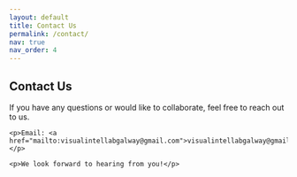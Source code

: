 ```yaml
---
layout: default
title: Contact Us
permalink: /contact/
nav: true
nav_order: 4
---
```


<div class="post">
  <article>
    <h2>Contact Us</h2>
    <p>If you have any questions or would like to collaborate, feel free to reach out to us.</p>
    
    <p>Email: <a href="mailto:visualintellabgalway@gmail.com">visualintellabgalway@gmail.com</a></p>
    
    <p>We look forward to hearing from you!</p>
  </article>
</div>

